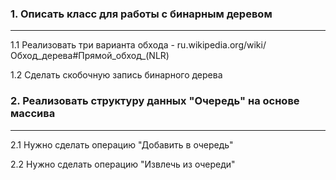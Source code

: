 

### 1. Описать класс для работы с бинарным деревом  
___
1.1 Реализовать три варианта обхода - ru.wikipedia.org/wiki/Обход_дерева#Прямой_обход_(NLR)

1.2 Сделать скобочную запись бинарного дерева

### 2. Реализовать структуру данных "Очередь" на основе массива
___
2.1 Нужно сделать операцию "Добавить в очередь"

2.2 Нужно сделать операцию "Извлечь из очереди"
